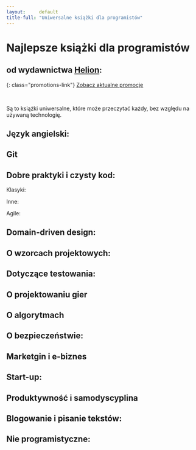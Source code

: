 ```yaml
---
layout:     default
title-full: "Uniwersalne książki dla programistów"
---
```


# Najlepsze książki dla programistów
## od wydawnictwa [Helion](https://helion.pl/view/9102Q):

{: class="promotions-link"}
[Zobacz aktualne promocje](https://helion.pl/page/9102Q/promocje)


<br>

Są to książki uniwersalne, które może przeczytać każdy, bez względu na używaną technologię.

## Język angielski:

<div class="book">
    <script src="https://helion.pl/plugins/new/ksiazkasm.phi?id=anginf&nr=9102Q&size=181&utf8=1"></script>
</div>

## Git

<div class="book">
    <script src="https://helion.pl/plugins/new/ksiazkasm.phi?id=gitroz&nr=9102Q&size=181&utf8=1"></script>
</div>

## Dobre praktyki i czysty kod:

Klasyki:

<div class="book">
    <script src="https://helion.pl/plugins/new/ksiazkasm.phi?id=czykov&nr=9102Q&size=181&utf8=1"></script>
</div>

<div class="book">
    <script src="https://helion.pl/plugins/new/ksiazkasm.phi?id=prorze&nr=9102Q&size=181&utf8=1"></script>
</div>

<div class="book">
    <script src="https://helion.pl/plugins/new/ksiazkasm.phi?id=pragpv&nr=9102Q&size=181&utf8=1"></script>
</div>

Inne:

<div class="book">
    <script src="https://helion.pl/plugins/new/ksiazkasm.phi?id=koddov&nr=9102Q&size=181&utf8=1"></script>
</div>

Agile:

<div class="book">
    <script src="https://helion.pl/plugins/new/ksiazkasm.phi?id=zwiwyo&nr=9102Q&size=181&utf8=1"></script>
</div>

<div class="book">
    <script src="https://helion.pl/plugins/new/ksiazkasm.phi?id=zwisam&nr=9102Q&size=181&utf8=1"></script>
</div>

## Domain-driven design:

<div class="book">
    <script src="https://helion.pl/plugins/new/ksiazkasm.phi?id=dddaro&nr=9102Q&size=181&utf8=1"></script>
</div>

<div class="book">
    <script src="https://helion.pl/plugins/new/ksiazkasm.phi?id=domdri&nr=9102Q&size=181&utf8=1"></script>
</div>

## O wzorcach projektowych:

<div class="book">
    <script src="https://helion.pl/plugins/new/ksiazkasm.phi?id=wzoelv&nr=9102Q&size=181&utf8=1"></script>
</div>

<div class="book">
    <script src="https://helion.pl/plugins/new/ksiazkasm.phi?id=wzorvv&nr=9102Q&size=181&utf8=1"></script>
</div>

<div class="book">
    <script src="https://helion.pl/plugins/new/ksiazkasm.phi?id=wzoimp&nr=9102Q&size=181&utf8=1"></script>
</div>

## Dotyczące testowania:

<div class="book">
    <script src="https://helion.pl/plugins/new/ksiazkasm.phi?id=tddszt&nr=9102Q&size=181&utf8=1"></script>
</div>

<div class="book">
    <script src="https://helion.pl/plugins/new/ksiazkasm.phi?id=seler2&nr=9102Q&size=181&utf8=1"></script>
</div>

<div class="book">
    <script src="https://helion.pl/plugins/new/ksiazkasm.phi?id=tesjed&nr=9102Q&size=181&utf8=1"></script>
</div>

## O projektowaniu gier

<div class="book">
    <script src="https://helion.pl/plugins/new/ksiazkasm.phi?id=prgpo2&nr=9102Q&size=181&utf8=1"></script>
</div>

<div class="book">
    <script src="https://helion.pl/plugins/new/ksiazkasm.phi?id=jazaap&nr=9102Q&size=181&utf8=1"></script>
</div>

<div class="book">
    <script src="https://helion.pl/plugins/new/ksiazkasm.phi?id=wprofi&nr=9102Q&size=181&utf8=1"></script>
</div>

<div class="book">
    <script src="https://helion.pl/plugins/new/ksiazkasm.phi?id=dotkpr&nr=9102Q&size=181&utf8=1"></script>
</div>

## O algorytmach

<div class="book">
    <script src="https://helion.pl/plugins/new/ksiazkasm.phi?id=algoip&nr=9102Q&size=181&utf8=1"></script>
</div>

<div class="book">
    <script src="https://helion.pl/plugins/new/ksiazkasm.phi?id=algory&nr=9102Q&size=181&utf8=1"></script>
</div>

<div class="book">
    <script src="https://helion.pl/plugins/new/ksiazkasm.phi?id=algbet&nr=9102Q&size=181&utf8=1"></script>
</div>

## O bezpieczeństwie:

<div class="book">
    <script src="https://helion.pl/plugins/new/ksiazkasm.phi?id=tespen&nr=9102Q&size=181&utf8=1"></script>
</div>

<div class="book">
    <script src="https://helion.pl/plugins/new/ksiazkasm.phi?id=splasi&nr=9102Q&size=181&utf8=1"></script>
</div>

<div class="book">
    <script src="https://helion.pl/plugins/new/ksiazkasm.phi?id=besyha&nr=9102Q&size=181&utf8=1"></script>
</div>

<div class="book">
    <script src="https://helion.pl/plugins/new/ksiazkasm.phi?id=podpen&nr=9102Q&size=181&utf8=1"></script>
</div>

<div class="book">
    <script src="https://helion.pl/plugins/new/ksiazkasm.phi?id=kalil2&nr=9102Q&size=181&utf8=1"></script>
</div>

<div class="book">
    <script src="https://helion.pl/plugins/new/ksiazkasm.phi?id=wykreg&nr=9102Q&size=181&utf8=1"></script>
</div>

<div class="book">
    <script src="https://helion.pl/plugins/new/ksiazkasm.phi?id=jowozr&nr=9102Q&size=181&utf8=1"></script>
</div>

## Marketgin i e-biznes

<div class="book">
    <script src="https://helion.pl/plugins/new/ksiazkasm.phi?id=grywal&nr=9102Q&size=181&utf8=1"></script>
</div>

<div class="book">
    <script src="https://helion.pl/plugins/new/ksiazkasm.phi?id=grymeg&nr=9102Q&size=181&utf8=1"></script>
</div>

<div class="book">
    <script src="https://helion.pl/plugins/new/ksiazkasm.phi?id=biebiz&nr=9102Q&size=181&utf8=1"></script>
</div>

<div class="book">
    <script src="https://helion.pl/plugins/new/ksiazkasm.phi?id=praebi&nr=9102Q&size=181&utf8=1"></script>
</div>

<div class="book">
    <script src="https://helion.pl/plugins/new/ksiazkasm.phi?id=bibcop&nr=9102Q&size=181&utf8=1"></script>
</div>

## Start-up:

<div class="book">
    <script src="https://helion.pl/plugins/new/ksiazkasm.phi?id=melean&nr=9102Q&size=181&utf8=1"></script>
</div>

<div class="book">
    <script src="https://helion.pl/plugins/new/ksiazkasm.phi?id=pispri&nr=9102Q&size=181&utf8=1"></script>
</div>

<div class="book">
    <script src="https://helion.pl/plugins/new/ksiazkasm.phi?id=podsta&nr=9102Q&size=181&utf8=1"></script>
</div>

<div class="book">
    <script src="https://helion.pl/plugins/new/ksiazkasm.phi?id=prasta&nr=9102Q&size=181&utf8=1"></script>
</div>

<div class="book">
    <script src="https://helion.pl/plugins/new/ksiazkasm.phi?id=nisbud&nr=9102Q&size=181&utf8=1"></script>
</div>

## Produktywność i samodyscyplina

<div class="book">
    <script src="https://helion.pl/plugins/new/ksiazkasm.phi?id=getti2&nr=9102Q&size=181&utf8=1"></script>
</div>

<div class="book">
    <script src="https://helion.pl/plugins/new/ksiazkasm.phi?id=samodv&nr=9102Q&size=181&utf8=1"></script>
</div>

<div class="book">
    <script src="https://helion.pl/plugins/new/ksiazkasm.phi?id=15taza&nr=9102Q&size=181&utf8=1"></script>
</div>

<div class="book">
    <script src="https://helion.pl/plugins/new/ksiazkasm.phi?id=nietlv&nr=9102Q&size=181&utf8=1"></script>
</div>

<div class="book">
    <script src="https://helion.pl/plugins/new/ksiazkasm.phi?id=droppp&nr=9102Q&size=181&utf8=1"></script>
</div>

## Blogowanie i pisanie tekstów:

<div class="book">
    <script src="https://helion.pl/plugins/new/ksiazkasm.phi?id=jazabl&nr=9102Q&size=181&utf8=1"></script>
</div>

<div class="book">
    <script src="https://helion.pl/plugins/new/ksiazkasm.phi?id=prblog&nr=9102Q&size=181&utf8=1"></script>
</div>

<div class="book">
    <script src="https://helion.pl/plugins/new/ksiazkasm.phi?id=magslo&nr=9102Q&size=181&utf8=1"></script>
</div>

## Nie programistyczne:

<div class="book">
    <script src="https://helion.pl/plugins/new/ksiazkasm.phi?id=jakpoz&nr=9102Q&size=181&utf8=1"></script>
</div>

<div class="book">
    <script src="https://helion.pl/plugins/new/ksiazkasm.phi?id=nwsmit&nr=9102Q&size=181&utf8=1"></script>
</div>

<div class="book">
    <script src="https://helion.pl/plugins/new/ksiazkasm.phi?id=artdec&nr=9102Q&size=181&utf8=1"></script>
</div>

<div class="book">
    <script src="https://helion.pl/plugins/new/ksiazkasm.phi?id=duhsie&nr=9102Q&size=181&utf8=1"></script>
</div>
